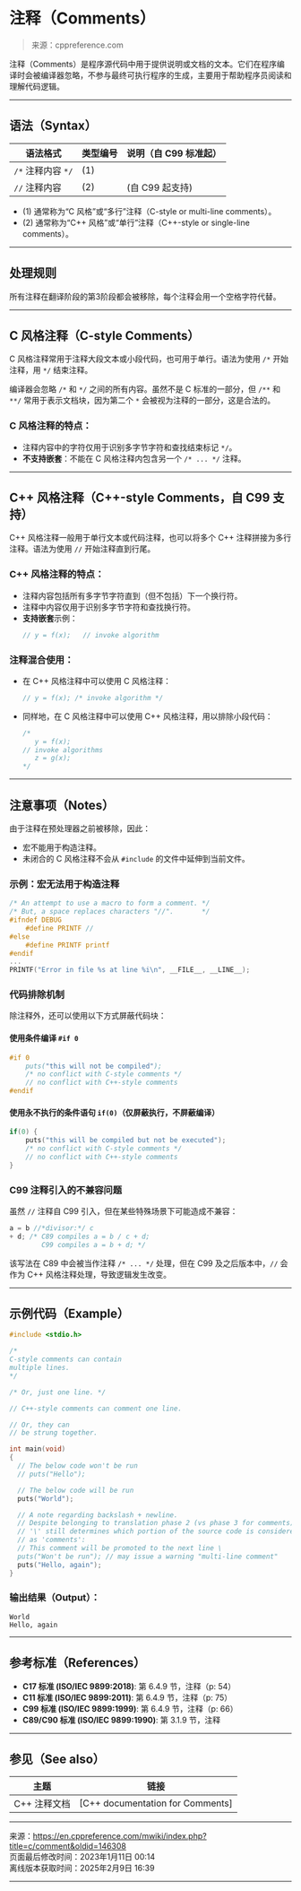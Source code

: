 # 注释（Comments）

> 来源：cppreference.com

注释（Comments）是程序源代码中用于提供说明或文档的文本。它们在程序编译时会被编译器忽略，不参与最终可执行程序的生成，主要用于帮助程序员阅读和理解代码逻辑。

---

## 语法（Syntax）

| 语法格式                    | 类型编号 | 说明（自 C99 标准起） |
|-----------------------------|----------|------------------------|
| `/*` 注释内容 `*/`          | (1)      |                        |
| `//` 注释内容               | (2)      | (自 C99 起支持)        |

- (1) 通常称为“C 风格”或“多行”注释（C-style or multi-line comments）。
- (2) 通常称为“C++ 风格”或“单行”注释（C++-style or single-line comments）。

---

## 处理规则

所有注释在翻译阶段的第3阶段都会被移除，每个注释会用一个空格字符代替。

---

## C 风格注释（C-style Comments）

C 风格注释常用于注释大段文本或小段代码，也可用于单行。语法为使用 `/*` 开始注释，用 `*/` 结束注释。

编译器会忽略 `/*` 和 `*/` 之间的所有内容。虽然不是 C 标准的一部分，但 `/**` 和 `**/` 常用于表示文档块，因为第二个 `*` 会被视为注释的一部分，这是合法的。

### C 风格注释的特点：

- 注释内容中的字符仅用于识别多字节字符和查找结束标记 `*/`。
- **不支持嵌套**：不能在 C 风格注释内包含另一个 `/* ... */` 注释。

---

## C++ 风格注释（C++-style Comments，自 C99 支持）

C++ 风格注释一般用于单行文本或代码注释，也可以将多个 C++ 注释拼接为多行注释。语法为使用 `//` 开始注释直到行尾。

### C++ 风格注释的特点：

- 注释内容包括所有多字节字符直到（但不包括）下一个换行符。
- 注释中内容仅用于识别多字节字符和查找换行符。
- **支持嵌套**示例：
  ```c
  // y = f(x);   // invoke algorithm
  ```

### 注释混合使用：

- 在 C++ 风格注释中可以使用 C 风格注释：
  ```c
  // y = f(x); /* invoke algorithm */
  ```

- 同样地，在 C 风格注释中可以使用 C++ 风格注释，用以排除小段代码：
  ```c
  /*
     y = f(x);
  // invoke algorithms
     z = g(x);
  */
  ```

---

## 注意事项（Notes）

由于注释在预处理器之前被移除，因此：

- 宏不能用于构造注释。
- 未闭合的 C 风格注释不会从 `#include` 的文件中延伸到当前文件。

### 示例：宏无法用于构造注释

```c
/* An attempt to use a macro to form a comment. */
/* But, a space replaces characters "//".       */
#ifndef DEBUG
    #define PRINTF //
#else
    #define PRINTF printf
#endif
...
PRINTF("Error in file %s at line %i\n", __FILE__, __LINE__);
```

### 代码排除机制

除注释外，还可以使用以下方式屏蔽代码块：

#### 使用条件编译 `#if 0`

```c
#if 0
    puts("this will not be compiled");
    /* no conflict with C-style comments */
    // no conflict with C++-style comments
#endif
```

#### 使用永不执行的条件语句 `if(0)`（仅屏蔽执行，不屏蔽编译）

```c
if(0) {
    puts("this will be compiled but not be executed");
    /* no conflict with C-style comments */
    // no conflict with C++-style comments
}
```

### C99 注释引入的不兼容问题

虽然 `//` 注释自 C99 引入，但在某些特殊场景下可能造成不兼容：

```c
a = b //*divisor:*/ c
+ d; /* C89 compiles a = b / c + d;
        C99 compiles a = b + d; */
```

该写法在 C89 中会被当作注释 `/* ... */` 处理，但在 C99 及之后版本中，`//` 会作为 C++ 风格注释处理，导致逻辑发生改变。

---

## 示例代码（Example）

```c
#include <stdio.h>

/*
C-style comments can contain
multiple lines.
*/

/* Or, just one line. */

// C++-style comments can comment one line.

// Or, they can
// be strung together.

int main(void)
{
  // The below code won't be run
  // puts("Hello");

  // The below code will be run
  puts("World");

  // A note regarding backslash + newline.
  // Despite belonging to translation phase 2 (vs phase 3 for comments),
  // '\' still determines which portion of the source code is considered
  // as 'comments':
  // This comment will be promoted to the next line \
  puts("Won't be run"); // may issue a warning "multi-line comment"
  puts("Hello, again");
}
```

### 输出结果（Output）：

```
World
Hello, again
```

---

## 参考标准（References）

- **C17 标准 (ISO/IEC 9899:2018)**: 第 6.4.9 节，注释（p: 54）
- **C11 标准 (ISO/IEC 9899:2011)**: 第 6.4.9 节，注释（p: 75）
- **C99 标准 (ISO/IEC 9899:1999)**: 第 6.4.9 节，注释（p: 66）
- **C89/C90 标准 (ISO/IEC 9899:1990)**: 第 3.1.9 节，注释

---

## 参见（See also）

| 主题             | 链接                             |
|------------------|----------------------------------|
| C++ 注释文档     | [C++ documentation for Comments] |

---

来源：<https://en.cppreference.com/mwiki/index.php?title=c/comment&oldid=146308>  
页面最后修改时间：2023年1月11日 00:14  
离线版本获取时间：2025年2月9日 16:39

---